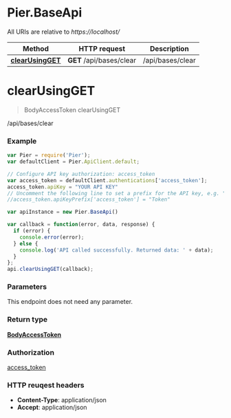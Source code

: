 # Pier.BaseApi

All URIs are relative to *https://localhost/*

Method | HTTP request | Description
------------- | ------------- | -------------
[**clearUsingGET**](BaseApi.md#clearUsingGET) | **GET** /api/bases/clear | /api/bases/clear


<a name="clearUsingGET"></a>
# **clearUsingGET**
> BodyAccessToken clearUsingGET

/api/bases/clear

### Example
```javascript
var Pier = require('Pier');
var defaultClient = Pier.ApiClient.default;

// Configure API key authorization: access_token
var access_token = defaultClient.authentications['access_token'];
access_token.apiKey = "YOUR API KEY"
// Uncomment the following line to set a prefix for the API key, e.g. "Token" (defaults to null)
//access_token.apiKeyPrefix['access_token'] = "Token"

var apiInstance = new Pier.BaseApi()

var callback = function(error, data, response) {
  if (error) {
    console.error(error);
  } else {
    console.log('API called successfully. Returned data: ' + data);
  }
};
api.clearUsingGET(callback);
```

### Parameters
This endpoint does not need any parameter.

### Return type

[**BodyAccessToken**](BodyAccessToken.md)

### Authorization

[access_token](../README.md#access_token)

### HTTP reuqest headers

 - **Content-Type**: application/json
 - **Accept**: application/json

